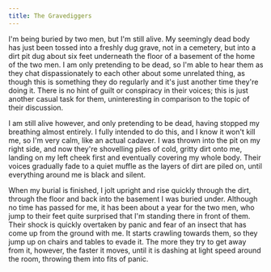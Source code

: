 ```yaml
---
title: The Gravediggers
---
```


I'm being buried by two men, but I'm still alive.  My seemingly dead body has just been tossed into a freshly dug grave, not in a cemetery, but into a dirt pit dug about six feet underneath the floor of a basement of the home of the two men.  I am only pretending to be dead, so I'm able to hear them as they chat dispassionately to each other about some unrelated thing, as though this is something they do regularly and it's just another time they're doing it.  There is no hint of guilt or conspiracy in their voices; this is just another casual task for them, uninteresting in comparison to the topic of their discussion.

I am still alive however, and only pretending to be dead, having stopped my breathing almost entirely.  I fully intended to do this, and I know it won't kill me, so I'm very calm, like an actual cadaver.  I was thrown into the pit on my right side, and now they're shovelling piles of cold, gritty dirt onto me, landing on my left cheek first and eventually covering my whole body.  Their voices gradually fade to a quiet muffle as the layers of dirt are piled on, until everything around me is black and silent.

When my burial is finished, I jolt upright and rise quickly through the dirt, through the floor and back into the basement I was buried under.  Although no time has passed for me, it has been about a year for the two men, who jump to their feet quite surprised that I'm standing there in front of them.  Their shock is quickly overtaken by panic and fear of an insect that has come up from the ground with me.  It starts crawling towards them, so they jump up on chairs and tables to evade it.  The more they try to get away from it, however, the faster it moves, until it is dashing at light speed around the room, throwing them into fits of panic.

